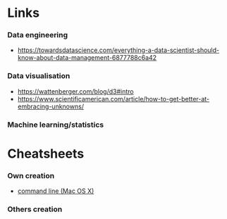 # Links

### Data engineering

* https://towardsdatascience.com/everything-a-data-scientist-should-know-about-data-management-6877788c6a42

### Data visualisation

* https://wattenberger.com/blog/d3#intro
* https://www.scientificamerican.com/article/how-to-get-better-at-embracing-unknowns/

### Machine learning/statistics

# Cheatsheets

### Own creation

* [command line (Mac OS X)](https://github.com/oizin/links-cheatsheets/blob/master/commandOSX.md)

### Others creation

